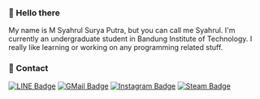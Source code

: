 ### 👋 Hello there
My name is M Syahrul Surya Putra, but you can call me Syahrul. I'm currently an undergraduate student in Bandung Institute of Technology. I really like learning or working on any programming related stuff.

### 💬 Contact
[![LINE Badge](https://img.shields.io/badge/-M_Syahrul_SP-00B900?style=flat&logo=LINE&logoColor=white&link=https://line.me/ti/p/~bbolt2002)](https://line.me/ti/p/~bbolt2002)
[![GMail Badge](https://img.shields.io/badge/-mssp892@gmail.com-C6382F?style=flat&logo=Gmail&logoColor=white&link=mailto:mssp892@gmail.com)](mailto:mssp892@gmail.com)
[![Instagram Badge](https://img.shields.io/badge/-@msyahrulsp-E1306C?style=flat&logo=instagram&logoColor=white&link=https://instagram.com/vel.ze/)](https://instagram.com/msyahrulsp)
[![Steam Badge](https://img.shields.io/badge/-H2Olt-171a21?style=flat&labelColor=000000&logo=Steam&link=https://steamcommunity.com/id/msyahrulsp)](https://steamcommunity.com/id/msyahrulsp)
